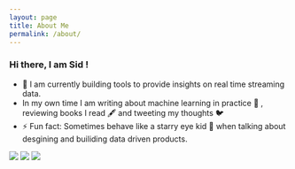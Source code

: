 ```yaml
---
layout: page
title: About Me
permalink: /about/
---
```


### Hi there, I am Sid ! 

- 🔭 I am currently building tools to provide insights on real time streaming data. 
- In my own time I am writing about machine learning in practice 🤖 , reviewing books I read 🖋️ and tweeting my thoughts 🐦
- ⚡ Fun fact: Sometimes behave like a starry eye kid 🤩 when talking about desgining and builiding data driven products.

<a href="mailto:sidharth.singh.1894@gmail.com"><img src="https://img.shields.io/badge/Gmail-D14836?style=for-the-badge&logo=gmail&logoColor=white"></a>
<a href="https://www.linkedin.com/in/sidharth-singh-a9685413a/"><img src="https://img.shields.io/badge/LinkedIn-0077B5?style=for-the-badge&logo=linkedin&logoColor=white"></a>
<a href="https://twitter.com/_RealSid_"><img src="https://img.shields.io/badge/Twitter-1DA1F2?style=for-the-badge&logo=twitter&logoColor=white"></a>
